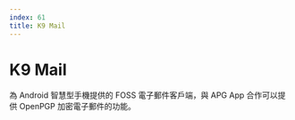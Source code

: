 ```yaml
---
index: 61
title: K9 Mail
---
```

# K9 Mail

為 Android 智慧型手機提供的 FOSS 電子郵件客戶端，與 APG App 合作可以提供 OpenPGP 加密電子郵件的功能。